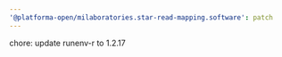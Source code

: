 ```yaml
---
'@platforma-open/milaboratories.star-read-mapping.software': patch
---
```


chore: update runenv-r to 1.2.17
